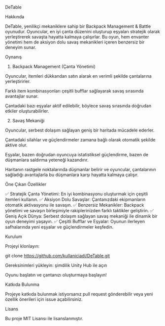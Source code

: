 DeTable

Hakkında

DeTable, yenilikçi mekaniklere sahip bir Backpack Management & Battle oyunudur. Oyuncular, en iyi çanta düzenini oluşturup eşyaları stratejik olarak yerleştirerek savaşta hayatta kalmaya çalışırlar. Bu oyun, hem envanter yönetimi hem de aksiyon dolu savaş mekanikleri içeren benzersiz bir deneyim sunar.

Oynanış

1. Backpack Management (Çanta Yönetimi)

Oyuncular, itemleri dükkandan satın alarak en verimli şekilde çantalarına yerleştirirler.

Farklı item kombinasyonları çeşitli bufflar sağlayarak savaş sırasında avantajlar sunar.

Çantadaki bazı eşyalar aktif edilebilir, böylece savaş sırasında doğrudan etkiler oluşturabilirler.

2. Savaş Mekaniği

Oyuncular, serbest dolaşım sağlayan geniş bir haritada mücadele ederler.

Çantadaki silahlar ve güçlendirmeler zamana bağlı olarak otomatik şekilde aktive olur.

Eşyalar, bazen doğrudan oyuncuya istatistiksel güçlendirme, bazen de düşmanlara saldırma yeteneği kazandırır.

Haritanın rastgele noktalarında düşmanlar belirir ve oyuncular, çantalarının sağladığı avantajlarla bu düşmanlara karşı hayatta kalmaya çalışır.

Öne Çıkan Özellikler

✅ Stratejik Çanta Yönetimi: En iyi kombinasyonu oluşturmak için çeşitli itemleri kullanın.
✅ Aksiyon Dolu Savaşlar: Çantanızdaki ekipmanların otomatik aktivasyonu ile savaşın.
✅ Benzersiz Mekanikler: Backpack yönetimi ve savaşın birleşimiyle rakiplerinizden farklı taktikler geliştirin.
✅ Geniş Açık Dünya: Serbest dolaşım sağlayan savaş mekaniği ile dinamik bir oyun deneyimi yaşayın.
✅ Çeşitli Bufflar ve Eşyalar: Oyunun ilerleyen safhalarında yeni eşyalar ve güçlendirmeler keşfedin.

Kurulum

Projeyi klonlayın:

git clone https://github.com/kullaniciadi/DeTable.git

Gereksinimleri yükleyin:
şimdilik Unity Hub ile açın

Oyunu başlatın ve çantanızı oluşturmaya başlayın!

Katkıda Bulunma

Projeye katkıda bulunmak istiyorsanız pull request gönderebilir veya yeni özellik önerileri için issue açabilirsiniz.

Lisans

Bu proje MIT Lisansı ile lisanslanmıştır.
